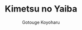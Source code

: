 --- 
slug: "kimetsu-no-yaiba"
title: "Kimetsu no Yaiba"
publishdate: "2018-12-31"
src: "https://365manga.net/manga/kimetsu-no-yaiba"
author: "Gotouge Koyoharu"
image: "https://data.365manga.net/images/thumbnails/32606-kimetsu-no-yaiba.jpg"
tags: ["Adventure","Fantasy","Historical","Shounen","Shounen ai"]
chapters: ["Chapter 134 ","Chapter 133: Welcome... ","Chapter 132 ","Chapter 131 ","Chapter 130 ","Chapter 129 ","Chapter 128 ","Chapter 127: Rumbles Of Success ","Chapter 126: The Sun Comes Up"," And Light Shines Forth ","Chapter 125: The Creeping Dawn ","Chapter 124: Cut It Out"," You Dipshit ","Chapter 123: Kanroji Mitsuri's Memories ","Chapter 122: A Temporary State Of Excitement ","Chapter 121 ","Chapter 120: Slander Showdown ","Chapter 119 ","Chapter 118 ","Chapter 117: Swordsmith ","Chapter 116 ","Chapter 115: To Be A Pillar ","Chapter 114: Wanting To Be Accepted ","Chapter 113: Red Sword ","Chapter 112: Complete Transition ","Chapter 111: Airs Of An Artist ","Chapter 110 ","Chapter 109 ","Chapter 108 ","Chapter 107 ","Chapter 106 ","Chapter 105 ","Chapter 104 ","Chapter 103 ","Chapter 102 ","Chapter 101 ","Chapter 100 ","Chapter 99 ","Chapter 98 ","Chapter 97 ","Chapter 96 ","Chapter 95.5 ","Chapter 95 ","Chapter 94 ","Chapter 93 ","Chapter 92 ","Chapter 91 ","Chapter 90 ","Chapter 89 ","Chapter 88 ","Chapter 87 ","Chapter 86 ","Chapter 85 ","Chapter 84 ","Chapter 83: Transfiguration ","Chapter 82: Humans And Demons ","Chapter 81: Overlapping Memories ","Chapter 80 ","Chapter 79: Air Hole ","Chapter 79.5 ","Chapter 78: Meandering ","Chapter 77: Thundering ","Chapter 76: Everyone's Own Places ","Chapter 75: Everyone's Own Thoughts ","Chapter 74: Daki ","Chapter 73: Pursuit ","Chapter 72: Search For The Wives ","Chapter 71: The Great Red Light District Penetration Operation ","Chapter 71.5: Jump Giga Extra: The Inosuke Tales ","Chapter 70.5: Omake ","Chapter 70 ","Chapter 69 ","Chapter 68: User ","Chapter 67: What You're Seeking ","Chapter 66: V2 : The Dawn Spreads ","Chapter 66: The Dawn Spreads ","Chapter 65: Who Won? ","Chapter 64: Strength Of The Upper Moons"," Strength Of The Pillars ","Chapter 63: Akaza ","Chapter 62: The Nightmare Ends ","Chapter 61.5 ","Chapter 61: Fighting In A Narrow Space ","Chapter 60: V2 : Protecting 200 People ","Chapter 60: Protecting 200 People ","Chapter 59.5: Extra ","Chapter 59: Insult ","Chapter 58: Good Morning ","Chapter 57: You Have Your Sword ","Chapter 56: Wake Up ","Chapter 55: The Train Of Infinite Dreams ","Chapter 54: V2 : Good Evening"," Rengoku-san ","Chapter 54: Good Evening"," Rengoku-san ","Chapter 53: You Are... ","Chapter 52.5: Omake ","Chapter 52: Merciless ","Chapter 51: The Nichirin Blade Comes Home ","Chapter 50: Functional Recovery Training - Part 2 ","Chapter 49: Functional Recovery Training - Part 1 ","Chapter 48: The Butterfly Estate ","Chapter 47: Huff ","Chapter 46: Oyakata-sama ","Chapter 45: Joint Trial Of The Demon Hunter Pillars ","Chapter 44: Violation Of Demon Hunters Conduct ","Chapter 43.5: Jump X Extra ","Chapter 43: To Hell ","Chapter 42: Behind ","Chapter 41: Kochou Shinobu ","Chapter 40: God Of Fire ","Chapter 39: While Life Flashes Before One's Eyes ","Chapter 38: Genuine And Fake ","Chapter 37: Broken Sword ","Chapter 36: This Is Bad ","Chapter 35: Scattered ","Chapter 34: The Strongest Blade ","Chapter 34.5: Omake ","Chapter 33: Pain"," Going Forward While Writhing ","Chapter 32: Sharp Stench ","Chapter 31: V2 : Who's Going To Step Forward If I Don't Step Forward Myself? ","Chapter 31: Who's Going To Step Forward If I Don't Step Forward Myself? ","Chapter 30: Puppet Dolls ","Chapter 29: Natagumo Mountain ","Chapter 28: Emergency Summon ","Chapter 27: Hashibira Inosuke ","Chapter 26: Bare Handed Fight ","Chapter 25.6: Omake ","Chapter 25.5: Jump Giga Special ","Chapter 25: Self Inspiration ","Chapter 24: Ex-twelve Demon Moon ","Chapter 23: The Pig Bares Its Tusks - Zenitsu Sleeps ","Chapter 22.5: Jump Giga Special ","Chapter 22: The Sudden Appearance Of A Pig ","Chapter 21: Drum House ","Chapter 20: Agatsuma Zenitsu ","Chapter 19: Always Together ","Chapter 18: Curse-bound ","Chapter 17: The Arrow Pattern Demon ","Chapter 16.5: Omake ","Chapter 16: The Playing Of Handballs ","Chapter 15: The Doctor's Opinion ","Chapter 14: Kibutsuji's Fury - Bewitching Fragrance Of Blood ","Chapter 13: You Are... ","Chapter 12: I Cannot Say ","Chapter 11: Suggestions ","Chapter 10: Swamp Of Abduction ","Chapter 9: Welcome Home ","Chapter 8: Big Brother ","Chapter 7.5: Omake ","Chapter 7: Spirits Of The Dead ","Chapter 6: Pile O' Hands ","Chapter 5: Tanjirou Diary - Part Two ","Chapter 4: Tanjirou Diary - Part One ","Chapter 003: Return Before Dawn ","Chapter 002: Someone Unknown ","Chapter 1: Cruelty"]
chapterlinks: ["https://365manga.net/kimetsu-no-yaiba/chapter-134.html","https://365manga.net/kimetsu-no-yaiba/chapter-133.html","https://365manga.net/kimetsu-no-yaiba/chapter-132.html","https://365manga.net/kimetsu-no-yaiba/chapter-131.html","https://365manga.net/kimetsu-no-yaiba/chapter-130.html","https://365manga.net/kimetsu-no-yaiba/chapter-129.html","https://365manga.net/kimetsu-no-yaiba/chapter-128.html","https://365manga.net/kimetsu-no-yaiba/chapter-127.html","https://365manga.net/kimetsu-no-yaiba/chapter-126.html","https://365manga.net/kimetsu-no-yaiba/chapter-125.html","https://365manga.net/kimetsu-no-yaiba/chapter-124.html","https://365manga.net/kimetsu-no-yaiba/chapter-123.html","https://365manga.net/kimetsu-no-yaiba/chapter-122.html","https://365manga.net/kimetsu-no-yaiba/chapter-121.html","https://365manga.net/kimetsu-no-yaiba/chapter-120.html","https://365manga.net/kimetsu-no-yaiba/chapter-119.html","https://365manga.net/kimetsu-no-yaiba/chapter-118.html","https://365manga.net/kimetsu-no-yaiba/chapter-117.html","https://365manga.net/kimetsu-no-yaiba/chapter-116.html","https://365manga.net/kimetsu-no-yaiba/chapter-115.html","https://365manga.net/kimetsu-no-yaiba/chapter-114.html","https://365manga.net/kimetsu-no-yaiba/chapter-113.html","https://365manga.net/kimetsu-no-yaiba/chapter-112.html","https://365manga.net/kimetsu-no-yaiba/chapter-111.html","https://365manga.net/kimetsu-no-yaiba/chapter-110.html","https://365manga.net/kimetsu-no-yaiba/chapter-109.html","https://365manga.net/kimetsu-no-yaiba/chapter-108.html","https://365manga.net/kimetsu-no-yaiba/chapter-107.html","https://365manga.net/kimetsu-no-yaiba/chapter-106.html","https://365manga.net/kimetsu-no-yaiba/chapter-105.html","https://365manga.net/kimetsu-no-yaiba/chapter-104.html","https://365manga.net/kimetsu-no-yaiba/chapter-103.html","https://365manga.net/kimetsu-no-yaiba/chapter-102.html","https://365manga.net/kimetsu-no-yaiba/chapter-101.html","https://365manga.net/kimetsu-no-yaiba/chapter-100.html","https://365manga.net/kimetsu-no-yaiba/chapter-99.html","https://365manga.net/kimetsu-no-yaiba/chapter-98.html","https://365manga.net/kimetsu-no-yaiba/chapter-97.html","https://365manga.net/kimetsu-no-yaiba/chapter-96.html","https://365manga.net/kimetsu-no-yaiba/chapter-95-5.html","https://365manga.net/kimetsu-no-yaiba/chapter-95.html","https://365manga.net/kimetsu-no-yaiba/chapter-94.html","https://365manga.net/kimetsu-no-yaiba/chapter-93.html","https://365manga.net/kimetsu-no-yaiba/chapter-92.html","https://365manga.net/kimetsu-no-yaiba/chapter-91.html","https://365manga.net/kimetsu-no-yaiba/chapter-90.html","https://365manga.net/kimetsu-no-yaiba/chapter-89.html","https://365manga.net/kimetsu-no-yaiba/chapter-88.html","https://365manga.net/kimetsu-no-yaiba/chapter-87.html","https://365manga.net/kimetsu-no-yaiba/chapter-86.html","https://365manga.net/kimetsu-no-yaiba/chapter-85.html","https://365manga.net/kimetsu-no-yaiba/chapter-84.html","https://365manga.net/kimetsu-no-yaiba/chapter-83.html","https://365manga.net/kimetsu-no-yaiba/chapter-82.html","https://365manga.net/kimetsu-no-yaiba/chapter-81.html","https://365manga.net/kimetsu-no-yaiba/chapter-80.html","https://365manga.net/kimetsu-no-yaiba/chapter-79.html","https://365manga.net/kimetsu-no-yaiba/chapter-79-5.html","https://365manga.net/kimetsu-no-yaiba/chapter-78.html","https://365manga.net/kimetsu-no-yaiba/chapter-77.html","https://365manga.net/kimetsu-no-yaiba/chapter-76.html","https://365manga.net/kimetsu-no-yaiba/chapter-75.html","https://365manga.net/kimetsu-no-yaiba/chapter-74.html","https://365manga.net/kimetsu-no-yaiba/chapter-73.html","https://365manga.net/kimetsu-no-yaiba/chapter-72.html","https://365manga.net/kimetsu-no-yaiba/chapter-71.html","https://365manga.net/kimetsu-no-yaiba/chapter-71-5.html","https://365manga.net/kimetsu-no-yaiba/chapter-70-5.html","https://365manga.net/kimetsu-no-yaiba/chapter-70.html","https://365manga.net/kimetsu-no-yaiba/chapter-69.html","https://365manga.net/kimetsu-no-yaiba/chapter-68.html","https://365manga.net/kimetsu-no-yaiba/chapter-67.html","https://365manga.net/kimetsu-no-yaiba/chapter-66.html","https://365manga.net/kimetsu-no-yaiba/chapter-66.html","https://365manga.net/kimetsu-no-yaiba/chapter-65.html","https://365manga.net/kimetsu-no-yaiba/chapter-64.html","https://365manga.net/kimetsu-no-yaiba/chapter-63.html","https://365manga.net/kimetsu-no-yaiba/chapter-62.html","https://365manga.net/kimetsu-no-yaiba/chapter-61-5.html","https://365manga.net/kimetsu-no-yaiba/chapter-61.html","https://365manga.net/kimetsu-no-yaiba/chapter-60.html","https://365manga.net/kimetsu-no-yaiba/chapter-60.html","https://365manga.net/kimetsu-no-yaiba/chapter-59-5.html","https://365manga.net/kimetsu-no-yaiba/chapter-59.html","https://365manga.net/kimetsu-no-yaiba/chapter-58.html","https://365manga.net/kimetsu-no-yaiba/chapter-57.html","https://365manga.net/kimetsu-no-yaiba/chapter-56.html","https://365manga.net/kimetsu-no-yaiba/chapter-55.html","https://365manga.net/kimetsu-no-yaiba/chapter-54.html","https://365manga.net/kimetsu-no-yaiba/chapter-54.html","https://365manga.net/kimetsu-no-yaiba/chapter-53.html","https://365manga.net/kimetsu-no-yaiba/chapter-52-5.html","https://365manga.net/kimetsu-no-yaiba/chapter-52.html","https://365manga.net/kimetsu-no-yaiba/chapter-51.html","https://365manga.net/kimetsu-no-yaiba/chapter-50.html","https://365manga.net/kimetsu-no-yaiba/chapter-49.html","https://365manga.net/kimetsu-no-yaiba/chapter-48.html","https://365manga.net/kimetsu-no-yaiba/chapter-47.html","https://365manga.net/kimetsu-no-yaiba/chapter-46.html","https://365manga.net/kimetsu-no-yaiba/chapter-45.html","https://365manga.net/kimetsu-no-yaiba/chapter-44.html","https://365manga.net/kimetsu-no-yaiba/chapter-43-5.html","https://365manga.net/kimetsu-no-yaiba/chapter-43.html","https://365manga.net/kimetsu-no-yaiba/chapter-42.html","https://365manga.net/kimetsu-no-yaiba/chapter-41.html","https://365manga.net/kimetsu-no-yaiba/chapter-40.html","https://365manga.net/kimetsu-no-yaiba/chapter-39.html","https://365manga.net/kimetsu-no-yaiba/chapter-38.html","https://365manga.net/kimetsu-no-yaiba/chapter-37.html","https://365manga.net/kimetsu-no-yaiba/chapter-36.html","https://365manga.net/kimetsu-no-yaiba/chapter-35.html","https://365manga.net/kimetsu-no-yaiba/chapter-34.html","https://365manga.net/kimetsu-no-yaiba/chapter-34-5.html","https://365manga.net/kimetsu-no-yaiba/chapter-33.html","https://365manga.net/kimetsu-no-yaiba/chapter-32.html","https://365manga.net/kimetsu-no-yaiba/chapter-31.html","https://365manga.net/kimetsu-no-yaiba/chapter-31.html","https://365manga.net/kimetsu-no-yaiba/chapter-30.html","https://365manga.net/kimetsu-no-yaiba/chapter-29.html","https://365manga.net/kimetsu-no-yaiba/chapter-28.html","https://365manga.net/kimetsu-no-yaiba/chapter-27.html","https://365manga.net/kimetsu-no-yaiba/chapter-26.html","https://365manga.net/kimetsu-no-yaiba/chapter-25-6.html","https://365manga.net/kimetsu-no-yaiba/chapter-25-5.html","https://365manga.net/kimetsu-no-yaiba/chapter-25.html","https://365manga.net/kimetsu-no-yaiba/chapter-24.html","https://365manga.net/kimetsu-no-yaiba/chapter-23.html","https://365manga.net/kimetsu-no-yaiba/chapter-22-5.html","https://365manga.net/kimetsu-no-yaiba/chapter-22.html","https://365manga.net/kimetsu-no-yaiba/chapter-21.html","https://365manga.net/kimetsu-no-yaiba/chapter-20.html","https://365manga.net/kimetsu-no-yaiba/chapter-19.html","https://365manga.net/kimetsu-no-yaiba/chapter-18.html","https://365manga.net/kimetsu-no-yaiba/chapter-17.html","https://365manga.net/kimetsu-no-yaiba/chapter-16-5.html","https://365manga.net/kimetsu-no-yaiba/chapter-16.html","https://365manga.net/kimetsu-no-yaiba/chapter-15.html","https://365manga.net/kimetsu-no-yaiba/chapter-14.html","https://365manga.net/kimetsu-no-yaiba/chapter-13.html","https://365manga.net/kimetsu-no-yaiba/chapter-12.html","https://365manga.net/kimetsu-no-yaiba/chapter-11.html","https://365manga.net/kimetsu-no-yaiba/chapter-10.html","https://365manga.net/kimetsu-no-yaiba/chapter-9.html","https://365manga.net/kimetsu-no-yaiba/chapter-8.html","https://365manga.net/kimetsu-no-yaiba/chapter-7-5.html","https://365manga.net/kimetsu-no-yaiba/chapter-7.html","https://365manga.net/kimetsu-no-yaiba/chapter-6.html","https://365manga.net/kimetsu-no-yaiba/chapter-5.html","https://365manga.net/kimetsu-no-yaiba/chapter-4.html","https://365manga.net/kimetsu-no-yaiba/chapter-003.html","https://365manga.net/kimetsu-no-yaiba/chapter-002.html","https://365manga.net/kimetsu-no-yaiba/chapter-1.html"]
description: "Kimetsu no Yaiba manga summary: Tanjiro is the oldest son in his family who has lost his father. One day, Tanjiro ventures off to another town to sell charcoal. Instead of going home, he ends up staying the night at someone else's house due to rumors of a demon nearby in the mountains. When he gets home the following day, a terrible tragedy awaits him."
---